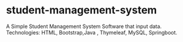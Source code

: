 # student-management-system
A Simple Student Management System Software that input data. Technologies: HTML, Bootstrap,Java , Thymeleaf, MySQL, Springboot.
